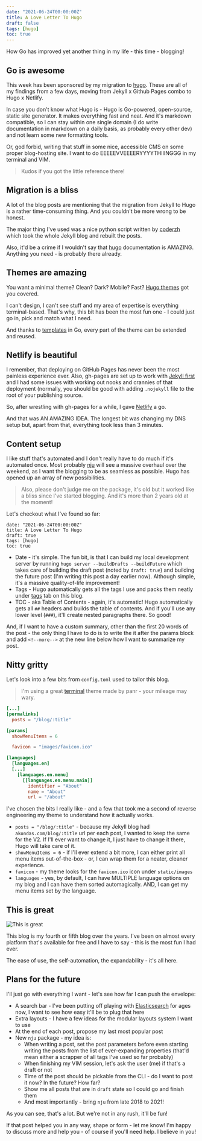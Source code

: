 ```yaml
---
date: "2021-06-24T00:00:00Z"
title: A Love Letter To Hugo
draft: false
tags: [hugo]
toc: true
---
```


How Go has improved yet another thing in my life - this time - blogging!

<!--more-->

## Go is awesome

This week has been sponsored by my migration to [hugo](https://gohugo.io/). These are all of my findings from a few days, moving from Jekyll x Github Pages combo to Hugo x Netlify.

In case you don't know what Hugo is - Hugo is Go-powered, open-source, static site generator. It makes everything fast and neat. And it's markdown compatible, so I can stay within one single domain (I do write documentation in markdown on a daily basis, as probably every other dev) and not learn some new formatting tools.

Or, god forbid, writing that stuff in some nice, accessible CMS on some proper blog-hosting site. I want to do EEEEEVVEEEERYYYYTHIIINGGG in my terminal and VIM.

> Kudos if you got the little reference there!

## Migration is a bliss

A lot of the blog posts are mentioning that the migration from Jekyll to Hugo is a rather time-consuming thing. And you couldn't be more wrong to be honest.

The major thing I've used was a nice python script written by [coderzh](https://github.com/coderzh/ConvertToHugo) which took the whole Jekyll blog and rebuilt the posts.

Also, it'd be a crime if I wouldn't say that [hugo](https://gohugo.io/getting-started/) documentation is AMAZING. Anything you need - is probably there already.

## Themes are amazing

You want a minimal theme? Clean? Dark? Mobile? Fast? [Hugo themes](https://themes.gohugo.io/) got you covered.

I can't design, I can't see stuff and my area of expertise is everything terminal-based. That's why, this bit has been the most fun one - I could just go in, pick and match what I need.

And thanks to [templates](https://golang.org/pkg/html/template/) in Go, every part of the theme can be extended and reused.

## Netlify is beautiful

I remember, that deploying on GitHub Pages has never been the most painless experience ever. Also, gh-pages are set up to work with [Jekyll first](https://docs.github.com/en/pages/getting-started-with-github-pages/about-github-pages#static-site-generators) and I had some issues with working out nooks and crannies of that deployment (normally, you should be good with adding `.nojekyll` file to the root of your publishing source.

So, after wrestling with gh-pages for a while, I gave [Netlify](https://www.netlify.com/) a go.

And that was AN AMAZING IDEA. The longest bit was changing my DNS setup but, apart from that, everything took less than 3 minutes.

## Content setup

I like stuff that's automated and I don't really have to do much if it's automated once. Most probably [nju](https://github.com/youshy/nju) will see a massive overhaul over the weekend, as I want the blogging to be as seamless as possible. Hugo has opened up an array of new possibilities.

> Also, please don't judge me on the package, it's old but it worked like a bliss since I've started blogging. And it's more than 2 years old at the moment!

Let's checkout what I've found so far:

```
date: "2021-06-24T00:00:00Z"
title: A Love Letter To Hugo
draft: true
tags: [hugo]
toc: true
```

* Date - it's simple. The fun bit, is that I can build my local development server by running `hugo server --buildDrafts --buildFuture` which takes care of building the draft post (noted by `draft: true`) and building the future post (I'm writing this post a day earlier now). Although simple, it's a massive quality-of-life improvement!
* Tags - Hugo automatically gets all the tags I use and packs them neatly under [tags](https://akondas.com/tags/) tab on this blog.
* TOC - aka Table of Contents - again, it's automatic! Hugo automatically gets all `##` headers and builds the table of contents. And if you'll use any lower level (`###`), it'll create nested paragraphs there. So good!

And, if I want to have a custom summary, other than the first 20 words of the post - the only thing I have to do is to write the it after the params block and add `<!--more-->` at the new line below how I want to summarize my post.

## Nitty gritty

Let's look into a few bits from `config.toml` used to tailor this blog.

> I'm using a great [terminal](https://github.com/panr/hugo-theme-terminal) theme made by panr - your mileage may wary.

```toml
[...]
[permalinks]
  posts = "/blog/:title"

[params]
  showMenuItems = 6

  favicon = "images/favicon.ico"

[languages]
  [languages.en]
  [...]
    [languages.en.menu]
      [[languages.en.menu.main]]
        identifier = "About"
        name = "About"
        url = "/about"
```

I've chosen the bits I really like - and a few that took me a second of reverse engineering my theme to understand how it actually works.

* `posts = "/blog/:title"` - because my Jekyll blog had `akondas.com/blog/:title` url per each post, I wanted to keep the same for the V2. If I'll ever want to change it, I just have to change it there, Hugo will take care of it.
* `showMenuItems = 6` - if I'll ever extend a bit more, I can either print all menu items out-of-the-box - or, I can wrap them for a neater, cleaner experience.
* `favicon` - my theme looks for the `favicon.ico` icon under `static/images`
* `languages` - yes, by default, I can have MULTIPLE language options on my blog and I can have them sorted automagically. AND, I can get my menu items set by the language.

## This is great

![This is great](https://media.giphy.com/media/xHMIDAy1qkzNS/giphy.gif)

This blog is my fourth or fifth blog over the years. I've been on almost every platform that's available for free and I have to say - this is the most fun I had ever.

The ease of use, the self-automation, the expandability - it's all here.

## Plans for the future

I'll just go with everything I want - let's see how far I can push the envelope:

* A search bar - I've been putting off playing with [Elasticsearch](https://www.elastic.co/) for ages now, I want to see how easy it'll be to plug that here
* Extra layouts - I have a few ideas for the modular layouts system I want to use
* At the end of each post, propose my last most popular post
* New `nju` package - my idea is:
  * When writing a post, set the post parameters before even starting writing the posts from the list of ever-expanding properties (that'd mean either a scrapper of all tags I've used so far probably)
  * When finishing my VIM session, let's ask the user (me) if that's a draft or not
  * Time of the post should be pickable from the CLI - do I want to post it now? In the future? How far?
  * Show me all posts that are in `draft` state so I could go and finish them
  * And most importantly - bring `nju` from late 2018 to 2021!

As you can see, that's a lot. But we're not in any rush, it'll be fun!

If that post helped you in any way, shape or form - let me know! I'm happy to discuss more and help you - of course if you'll need help. I believe in you!

